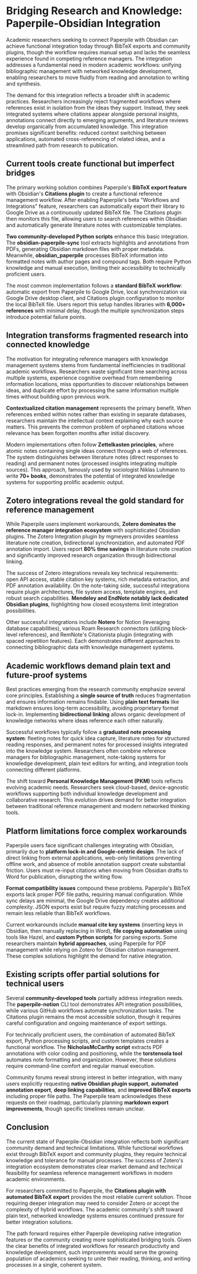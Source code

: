 # Bridging Research and Knowledge: Paperpile-Obsidian Integration

Academic researchers seeking to connect Paperpile with Obsidian can achieve functional integration today through BibTeX exports and community plugins, though the workflow requires manual setup and lacks the seamless experience found in competing reference managers. The integration addresses a fundamental need in modern academic workflows: unifying bibliographic management with networked knowledge development, enabling researchers to move fluidly from reading and annotation to writing and synthesis.

The demand for this integration reflects a broader shift in academic practices. Researchers increasingly reject fragmented workflows where references exist in isolation from the ideas they support. Instead, they seek integrated systems where citations appear alongside personal insights, annotations connect directly to emerging arguments, and literature reviews develop organically from accumulated knowledge. This integration promises significant benefits: reduced context switching between applications, automated cross-referencing of related ideas, and a streamlined path from research to publication.

## Current tools create functional but imperfect bridges

The primary working solution combines Paperpile's **BibTeX export feature** with Obsidian's **Citations plugin** to create a functional reference management workflow. After enabling Paperpile's beta "Workflows and Integrations" feature, researchers can automatically export their library to Google Drive as a continuously updated BibTeX file. The Citations plugin then monitors this file, allowing users to search references within Obsidian and automatically generate literature notes with customizable templates.

**Two community-developed Python scripts** enhance this basic integration. The **obsidian-paperpile-sync** tool extracts highlights and annotations from PDFs, generating Obsidian markdown files with proper metadata. Meanwhile, **obsidian_paperpile** processes BibTeX information into formatted notes with author pages and compound tags. Both require Python knowledge and manual execution, limiting their accessibility to technically proficient users.

The most common implementation follows a **standard BibTeX workflow**: automatic export from Paperpile to Google Drive, local synchronization via Google Drive desktop client, and Citations plugin configuration to monitor the local BibTeX file. Users report this setup handles libraries with **6,000+ references** with minimal delay, though the multiple synchronization steps introduce potential failure points.

## Integration transforms fragmented research into connected knowledge

The motivation for integrating reference managers with knowledge management systems stems from fundamental inefficiencies in traditional academic workflows. Researchers waste significant time searching across multiple systems, experience cognitive overhead from remembering information locations, miss opportunities to discover relationships between ideas, and duplicate effort by processing the same information multiple times without building upon previous work.

**Contextualized citation management** represents the primary benefit. When references embed within notes rather than existing in separate databases, researchers maintain the intellectual context explaining why each source matters. This prevents the common problem of orphaned citations whose relevance has been forgotten months after initial discovery.

Modern implementations often follow **Zettelkasten principles**, where atomic notes containing single ideas connect through a web of references. The system distinguishes between literature notes (direct responses to reading) and permanent notes (processed insights integrating multiple sources). This approach, famously used by sociologist Niklas Luhmann to write **70+ books**, demonstrates the potential of integrated knowledge systems for supporting prolific academic output.

## Zotero integrations reveal the gold standard for reference management

While Paperpile users implement workarounds, **Zotero dominates the reference manager integration ecosystem** with sophisticated Obsidian plugins. The Zotero Integration plugin by mgmeyers provides seamless literature note creation, bidirectional synchronization, and automated PDF annotation import. Users report **80% time savings** in literature note creation and significantly improved research organization through bidirectional linking.

The success of Zotero integrations reveals key technical requirements: open API access, stable citation key systems, rich metadata extraction, and PDF annotation availability. On the note-taking side, successful integrations require plugin architectures, file system access, template engines, and robust search capabilities. **Mendeley and EndNote notably lack dedicated Obsidian plugins**, highlighting how closed ecosystems limit integration possibilities.

Other successful integrations include **Notero** for Notion (leveraging database capabilities), various Roam Research connectors (utilizing block-level references), and RemNote's Citationista plugin (integrating with spaced repetition features). Each demonstrates different approaches to connecting bibliographic data with knowledge management systems.

## Academic workflows demand plain text and future-proof systems

Best practices emerging from the research community emphasize several core principles. Establishing a **single source of truth** reduces fragmentation and ensures information remains findable. Using **plain text formats** like markdown ensures long-term accessibility, avoiding proprietary format lock-in. Implementing **bidirectional linking** allows organic development of knowledge networks where ideas reference each other naturally.

Successful workflows typically follow a **graduated note processing system**: fleeting notes for quick idea capture, literature notes for structured reading responses, and permanent notes for processed insights integrated into the knowledge system. Researchers often combine reference managers for bibliographic management, note-taking systems for knowledge development, plain text editors for writing, and integration tools connecting different platforms.

The shift toward **Personal Knowledge Management (PKM)** tools reflects evolving academic needs. Researchers seek cloud-based, device-agnostic workflows supporting both individual knowledge development and collaborative research. This evolution drives demand for better integration between traditional reference management and modern networked thinking tools.

## Platform limitations force complex workarounds

Paperpile users face significant challenges integrating with Obsidian, primarily due to **platform lock-in and Google-centric design**. The lack of direct linking from external applications, web-only limitations preventing offline work, and absence of mobile annotation support create substantial friction. Users must re-input citations when moving from Obsidian drafts to Word for publication, disrupting the writing flow.

**Format compatibility issues** compound these problems. Paperpile's BibTeX exports lack proper PDF file paths, requiring manual configuration. While sync delays are minimal, the Google Drive dependency creates additional complexity. JSON exports exist but require fuzzy matching processes and remain less reliable than BibTeX workflows.

Current workarounds include **manual cite key systems** (inserting keys in Obsidian, then manually replacing in Word), **file copying automation** using tools like Hazel, and **custom Python scripts** for parsing exports. Some researchers maintain **hybrid approaches**, using Paperpile for PDF management while relying on Zotero for Obsidian citation management. These complex solutions highlight the demand for native integration.

## Existing scripts offer partial solutions for technical users

Several **community-developed tools** partially address integration needs. The **paperpile-notion** CLI tool demonstrates API integration possibilities, while various GitHub workflows automate synchronization tasks. The Citations plugin remains the most accessible solution, though it requires careful configuration and ongoing maintenance of export settings.

For technically proficient users, the combination of automated BibTeX export, Python processing scripts, and custom templates creates a functional workflow. The **NicholasMcCarthy script** extracts PDF annotations with color coding and positioning, while the **torstensola tool** automates note formatting and organization. However, these solutions require command-line comfort and regular manual execution.

Community forums reveal strong interest in better integration, with many users explicitly requesting **native Obsidian plugin support**, **automated annotation export**, **deep linking capabilities**, and **improved BibTeX exports** including proper file paths. The Paperpile team acknowledges these requests on their roadmap, particularly planning **markdown export improvements**, though specific timelines remain unclear.

## Conclusion

The current state of Paperpile-Obsidian integration reflects both significant community demand and technical limitations. While functional workflows exist through BibTeX export and community plugins, they require technical knowledge and tolerance for manual processes. The success of Zotero's integration ecosystem demonstrates clear market demand and technical feasibility for seamless reference management workflows in modern academic environments.

For researchers committed to Paperpile, the **Citations plugin with automated BibTeX export** provides the most reliable current solution. Those requiring deeper integration may need to consider Zotero or accept the complexity of hybrid workflows. The academic community's shift toward plain text, networked knowledge systems ensures continued pressure for better integration solutions.

The path forward requires either Paperpile developing native integration features or the community creating more sophisticated bridging tools. Given the clear benefits of integrated workflows for research productivity and knowledge development, such improvements would serve the growing population of academics seeking to unite their reading, thinking, and writing processes in a single, coherent system.